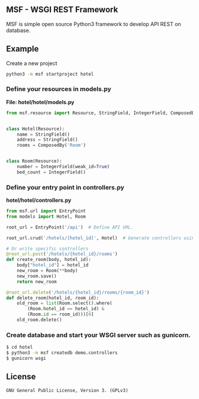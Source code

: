 ## MSF - WSGI REST Framework

MSF is simple open source Python3 framework to develop API REST on database.

## Example

Create a new project 

```bash
python3 -m msf startproject hotel
```

### Define your resources in models.py

__File: hotel/hotel/models.py__

```python
from msf.resource import Resource, StringField, IntegerField, ComposedBy


class Hotel(Resource):
    name = StringField()
    address = StringField()
    rooms = ComposedBy('Room')


class Room(Resource):
    number = IntegerField(weak_id=True)
    bed_count = IntegerField()
```

### Define your entry point in controllers.py

__hotel/hotel/controllers.py__

```python
from msf.url import EntryPoint
from models import Hotel, Room

root_url = EntryPoint('/api')  # Define API URL.

root_url.crud('/hotels/[hotel_id]', Hotel)  # Generate controllers using resource.

# Or write specific controllers
@root_url.post('/hotels/{hotel_id}/rooms')
def create_room(body, hotel_id):
    body["hotel_id"] = hotel_id
    new_room = Room(**body)
    new_room.save()
    return new_room

@root_url.delete('/hotels/{hotel_id}/rooms/{room_id}')
def delete_room(hotel_id, room_id):
    old_room = list(Room.select().where(
        (Room.hotel_id == hotel_id) &
        (Room.id == room_id)))[0]
    old_room.delete()
```

### Create database and start your WSGI server such as gunicorn.

```bash
$ cd hotel
$ python3 -m msf createdb demo.controllers
$ gunicorn wsgi
```

## License
    GNU General Public License, Version 3. (GPLv3)
